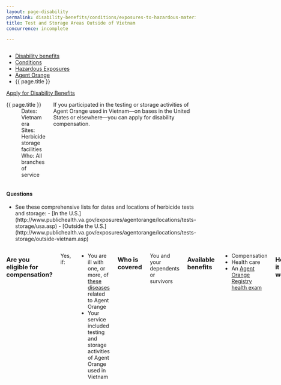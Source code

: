 ```yaml
---
layout: page-disability
permalink: disability-benefits/conditions/exposures-to-hazardous-materials/agent-orange/test-storage/index.html
title: Test and Storage Areas Outside of Vietnam
concurrence: incomplete

---
```


<div class="splash" markdown="0">
<div class="row" markdown="0">
<div class="small-12 columns" markdown="0">

<ul class="breadcrumbs" role="menubar" aria-label="Primary">
<li class="parent"><a href="{{ site.url }}/disability-benefits/">Disability benefits</a></li>
<li class="parent"><a href="{{ site.url }}/disability-benefits/conditions/">Conditions</a></li>
<li class="parent"><a href="{{ site.url }}/disability-benefits/conditions/exposures-to-hazardous-materials/">Hazardous Exposures</a></li>
<li class="parent"><a href="{{ site.url }}/disability-benefits/conditions/exposures-to-hazardous-materials/agent-orange/">Agent Orange</a></li>
<li class="active">{{ page.title }}</li>
</ul>

</div>
</div>
</div>

<div class="main" role="main" markdown="0">

<div class="action-bar">
  <div class="row">
    <div class="small-12 columns">
      <a class="usa-button-primary" href="{{ site.url}}/disability-benefits/get/">Apply for Disability Benefits</a>
    </div>
  </div>  
</div>

<div class="section one" markdown="0">
<div class="primary" markdown="0">
<div class="row" markdown="0">
<div class="small-12 medium-8 columns" markdown="0">

<dl class="panel-list plain">
<dt>{{ page.title }}</dt>
<dd>Dates: Vietnam era</dd>
<dd>Sites: Herbicide storage facilities</dd>
<dd>Who: All branches of service</dd>
</dl>

<div markdown="1">

If you participated in the testing or storage activities of Agent Orange used in Vietnam—on bases in the United States or elsewhere—you can apply for disability compensation.

</div>

</div>


<div class="small-12 medium-4 columns" markdown="0">
<div markdown="0">

<h4 class="highlight">Questions</h4>

<ul class="plain">

<li>
See these comprehensive lists for dates and locations of herbicide tests and storage: 
- [In the U.S.](http://www.publichealth.va.gov/exposures/agentorange/locations/tests-storage/usa.asp)
- [Outside the U.S.](http://www.publichealth.va.gov/exposures/agentorange/locations/tests-storage/outside-vietnam.asp)
</li>

</ul>

</div>
</div>
</div>

<div class="row" markdown="0">
<div class="small-12 columns" markdown="1">

### Are you eligible for compensation?

Yes, if:
- You are ill with one, or more, of [these diseases](http://www.publichealth.va.gov/exposures/agentorange/conditions/index.asp) related to Agent Orange
- Your service included testing and storage activities of Agent Orange used in Vietnam

### Who is covered
You and your dependents or survivors

### Available benefits
- Compensation 
- Health care 
- An [Agent Orange Registry health exam](http://www.publichealth.va.gov/exposures/agentorange/benefits/registry-exam.asp)

### How it works
You must prove you were exposed to Agent Orange during your military service to be eligible for service-connection for [diseases](http://www.benefits.va.gov/compensation/claims-postservice-agent_orange.asp#diseases) that VA presumes are related to Agent Orange exposure.  


</div>

</div>

</div>

</div>
